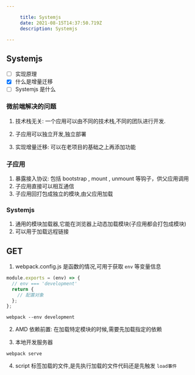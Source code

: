 ```yaml
---

     title: Systemjs
     date: 2021-08-15T14:37:50.719Z
     description: Systemjs

---
```


## Systemjs

- [ ] 实现原理
- [x] 什么是增量迁移
- [ ] Systemjs 是什么

### 微前端解决的问题

1. 技术栈无关: 一个应用可以由不同的技术栈,不同的团队进行开发.

2. 子应用可以独立开发,独立部署

3. 实现增量迁移: 可以在老项目的基础之上再添加功能

### 子应用

1. 暴露接入协议: 包括 bootstrap , mount , unmount 等钩子，供父应用调用
2. 子应用直接可以相互通信
3. 子应用回打包成独立的模块,由父应用加载

### Systemjs

1. 通用的模块加载器,它能在浏览器上动态加载模块(子应用都会打包成模块)
2. 可以用于加载远程链接

## GET

1. webpack.config.js 是函数的情况,可用于获取 `env` 等变量信息

```js
module.exports = (env) => {
  // env === 'development'
  return {
    // 配置对象
  };
};
```

```shell
webpack --env development
```

2. AMD 依赖前置: 在加载特定模块的时候,需要先加载指定的依赖

3. 本地开发服务器

```shell
webpack serve
```

4. script 标签加载的文件,是先执行加载的文件代码还是先触发 `load事件`
